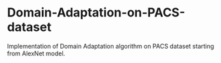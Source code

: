 # Domain-Adaptation-on-PACS-dataset
Implementation of Domain Adaptation algorithm on PACS dataset starting from AlexNet model.
